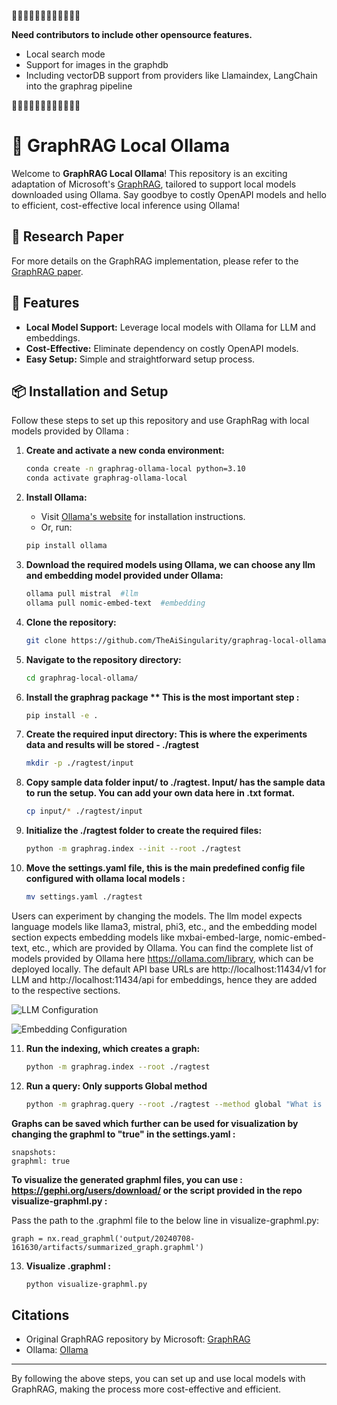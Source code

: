 🚀🚀🚀🚀🚀🚀🚀🚀🚀🚀🚀🚀

**Need contributors to include other opensource features.**
- Local search mode
- Support for images in the graphdb
- Including vectorDB support from providers like Llamaindex, LangChain into the graphrag pipeline

🚀🚀🚀🚀🚀🚀🚀🚀🚀🚀🚀🚀

# 🚀 GraphRAG Local Ollama

Welcome to **GraphRAG Local Ollama**! This repository is an exciting adaptation of Microsoft's [GraphRAG](https://github.com/microsoft/graphrag), tailored to support local models downloaded using Ollama. Say goodbye to costly OpenAPI models and hello to efficient, cost-effective local inference using Ollama!

## 📄 Research Paper

For more details on the GraphRAG implementation, please refer to the [GraphRAG paper](https://arxiv.org/pdf/2404.16130).

## 🌟 Features

- **Local Model Support:** Leverage local models with Ollama for LLM and embeddings.
- **Cost-Effective:** Eliminate dependency on costly OpenAPI models.
- **Easy Setup:** Simple and straightforward setup process.

## 📦 Installation and Setup

Follow these steps to set up this repository and use GraphRag with local models provided by Ollama :


1. **Create and activate a new conda environment:**
    ```bash
    conda create -n graphrag-ollama-local python=3.10
    conda activate graphrag-ollama-local
    ```

2. **Install Ollama:**
    - Visit [Ollama's website](https://ollama.com/) for installation instructions.
    - Or, run:
    ```bash
    pip install ollama
    ```

3. **Download the required models using Ollama, we can choose any llm and embedding model provided under Ollama:**
    ```bash
    ollama pull mistral  #llm
    ollama pull nomic-embed-text  #embedding
    ```

4. **Clone the repository:**
    ```bash
    git clone https://github.com/TheAiSingularity/graphrag-local-ollama.git
    ```

5. **Navigate to the repository directory:**
    ```bash
    cd graphrag-local-ollama/
    ```

6. **Install the graphrag package ** This is the most important step :**
    ```bash
    pip install -e .
    ```


7. **Create the required input directory: This is where the experiments data and results will be stored - ./ragtest**
    ```bash
    mkdir -p ./ragtest/input
    ```
    
8. **Copy sample data folder input/  to  ./ragtest. Input/ has the sample data to run the setup. You can add your own data here in .txt format.**
    ```bash
    cp input/* ./ragtest/input
    ```
    
9. **Initialize the ./ragtest folder to create the required files:**
    ```bash
    python -m graphrag.index --init --root ./ragtest
    ```

10. **Move the settings.yaml file, this is the main predefined config file configured with ollama local models :**
    ```bash
    mv settings.yaml ./ragtest
    ```

Users can experiment by changing the models. The llm model expects language models like llama3, mistral, phi3, etc., and the embedding model section expects embedding models like mxbai-embed-large, nomic-embed-text, etc., which are provided by Ollama. You can find the complete list of models provided by Ollama here https://ollama.com/library, which can be deployed locally. The default API base URLs are http://localhost:11434/v1 for LLM and http://localhost:11434/api for embeddings, hence they are added to the respective sections. 

![LLM Configuration](<Screenshot 2024-07-09 at 3.34.31 AM-1.png>)

![Embedding Configuration](<Screenshot 2024-07-09 at 3.36.28 AM.png>)

11. **Run the indexing, which creates a graph:**
    ```bash
    python -m graphrag.index --root ./ragtest
    ```

12. **Run a query: Only supports Global method** 
    ```bash
    python -m graphrag.query --root ./ragtest --method global "What is machinelearning?"
    ```

**Graphs can be saved which further can be used for visualization by changing the graphml to "true" in the settings.yaml :**
    
    snapshots:
    graphml: true
    
**To visualize the generated graphml files, you can use : https://gephi.org/users/download/ or the script provided in the repo visualize-graphml.py :**

Pass the path to the .graphml file to the below line in visualize-graphml.py:

    graph = nx.read_graphml('output/20240708-161630/artifacts/summarized_graph.graphml') 

13. **Visualize .graphml :**

    ```bash
    python visualize-graphml.py
    ```



## Citations

- Original GraphRAG repository by Microsoft: [GraphRAG](https://github.com/microsoft/graphrag)
- Ollama: [Ollama](https://ollama.com/)

---

By following the above steps, you can set up and use local models with GraphRAG, making the process more cost-effective and efficient.
